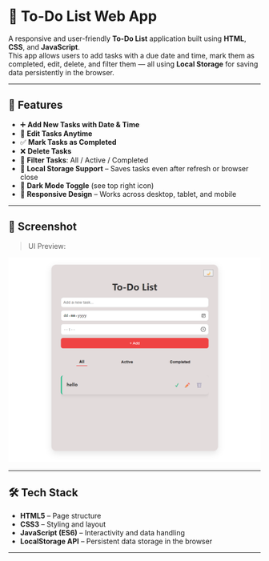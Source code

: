 # 📝 To-Do List Web App

A responsive and user-friendly **To-Do List** application built using **HTML**, **CSS**, and **JavaScript**.  
This app allows users to add tasks with a due date and time, mark them as completed, edit, delete, and filter them — all using **Local Storage** for saving data persistently in the browser.

---

## 🚀 Features

- ➕ **Add New Tasks with Date & Time**
- 📝 **Edit Tasks Anytime**
- ✅ **Mark Tasks as Completed**
- ❌ **Delete Tasks**
- 🧹 **Filter Tasks**: All / Active / Completed
- 💾 **Local Storage Support** – Saves tasks even after refresh or browser close
- 🌙 **Dark Mode Toggle** (see top right icon)
- 📱 **Responsive Design** – Works across desktop, tablet, and mobile

---

## 📸 Screenshot

> UI Preview:

![Screenshot](screenshot.png)

---

## 🛠️ Tech Stack

- **HTML5** – Page structure
- **CSS3** – Styling and layout
- **JavaScript (ES6)** – Interactivity and data handling
- **LocalStorage API** – Persistent data storage in the browser

---

